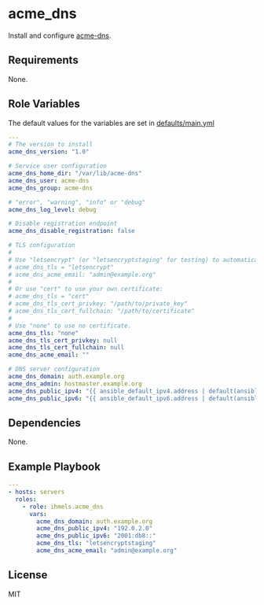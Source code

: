 acme_dns
========

Install and configure [acme-dns](https://github.com/joohoi/acme-dns/).

Requirements
------------

None.

Role Variables
--------------

The default values for the variables are set in [defaults/main.yml](defaults/main.yml)

```yaml
---
# The version to install
acme_dns_version: "1.0"

# Service user configuration
acme_dns_home_dir: "/var/lib/acme-dns"
acme_dns_user: acme-dns
acme_dns_group: acme-dns

# "error", "warning", "info" or "debug"
acme_dns_log_level: debug

# Disable registration endpoint
acme_dns_disable_registration: false

# TLS configuration
# 
# Use "letsencrypt" (or "letsencryptstaging" for testing) to automatically issue a certificate:
# acme_dns_tls = "letsencrypt"
# acme_dns_acme_email: "admin@example.org"
#
# Or use "cert" to use your own certificate:
# acme_dns_tls = "cert"
# acme_dns_tls_cert_privkey: "/path/to/private_key"
# acme_dns_tls_cert_fullchain: "/path/to/certificate"
#
# Use "none" to use no certificate.
acme_dns_tls: "none"
acme_dns_tls_cert_privkey: null
acme_dns_tls_cert_fullchain: null
acme_dns_acme_email: ""

# DNS server configuration
acme_dns_domain: auth.example.org
acme_dns_admin: hostmaster.example.org
acme_dns_public_ipv4: "{{ ansible_default_ipv4.address | default(ansible_all_ipv4_addresses[0]) }}"
acme_dns_public_ipv6: "{{ ansible_default_ipv6.address | default(ansible_all_ipv6_addresses[0]) }}"
```

Dependencies
------------

None.

Example Playbook
----------------

```yaml
---
- hosts: servers
  roles:
    - role: ihmels.acme_dns
      vars:
        acme_dns_domain: auth.example.org
        acme_dns_public_ipv4: "192.0.2.0"
        acme_dns_public_ipv6: "2001:db8::"
        acme_dns_tls: "letsencryptstaging"
        acme_dns_acme_email: "admin@example.org"
```

License
-------

MIT
